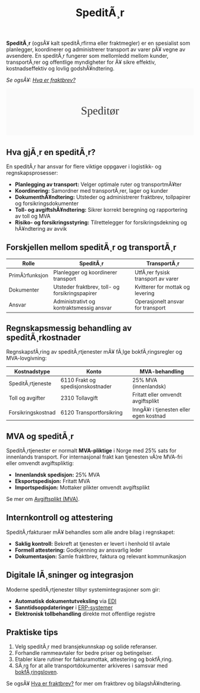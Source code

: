 ﻿---
title: "SpeditÃ¸r"
meta_title: "SpeditÃ¸r"
meta_description: '**SpeditÃ¸r** (ogsÃ¥ kalt speditÃ¸rfirma eller fraktmegler) er en spesialist som planlegger, koordinerer og administrerer transport av varer pÃ¥ vegne av avsend...'
slug: speditor
type: blog
layout: pages/single
---

**SpeditÃ¸r** (ogsÃ¥ kalt speditÃ¸rfirma eller fraktmegler) er en spesialist som planlegger, koordinerer og administrerer transport av varer pÃ¥ vegne av avsendere. En speditÃ¸r fungerer som mellomledd mellom kunder, transportÃ¸rer og offentlige myndigheter for Ã¥ sikre effektiv, kostnadseffektiv og lovlig godshÃ¥ndtering.

*Se ogsÃ¥: [Hva er fraktbrev?](/blogs/regnskap/hva-er-fraktbrev "Hva er fraktbrev? Komplett Guide til Transportdokumenter og RegnskapsfÃ¸ring")*

![SpeditÃ¸r](speditor-image.svg)

## Hva gjÃ¸r en speditÃ¸r?

En speditÃ¸r har ansvar for flere viktige oppgaver i logistikk- og regnskapsprosesser:

* **Planlegging av transport:** Velger optimale ruter og transportmÃ¥ter
* **Koordinering:** Samordner med transportÃ¸rer, lager og kunder
* **DokumenthÃ¥ndtering:** Utsteder og administrerer fraktbrev, tollpapirer og forsikringsdokumenter
* **Toll- og avgiftshÃ¥ndtering:** Sikrer korrekt beregning og rapportering av toll og MVA
* **Risiko- og forsikringsstyring:** Tilrettelegger for forsikringsdekning og hÃ¥ndtering av avvik

## Forskjellen mellom speditÃ¸r og transportÃ¸r

| Rolle          | SpeditÃ¸r                                      | TransportÃ¸r                          |
|----------------|-----------------------------------------------|--------------------------------------|
| PrimÃ¦rfunksjon | Planlegger og koordinerer transport            | UtfÃ¸rer fysisk transport av varer    |
| Dokumenter     | Utsteder fraktbrev, toll- og forsikringspapirer | Kvitterer for mottak og levering      |
| Ansvar         | Administrativt og kontraktsmessig ansvar       | Operasjonelt ansvar for transport    |

## Regnskapsmessig behandling av speditÃ¸rkostnader

RegnskapsfÃ¸ring av speditÃ¸rtjenester mÃ¥ fÃ¸lge bokfÃ¸ringsregler og MVA-lovgivning:

| Kostnadstype         | Konto                          | MVA-behandling                          |
|----------------------|--------------------------------|-----------------------------------------|
| SpeditÃ¸rtjeneste     | 6110 Frakt og spedisjonskostnader | 25% MVA (innenlandsk)                   |
| Toll og avgifter     | 2310 Tollavgift                | Fritatt eller omvendt avgiftsplikt      |
| Forsikringskostnad   | 6120 Transportforsikring       | InngÃ¥r i tjenesten eller egen kostnad   |

## MVA og speditÃ¸r

SpeditÃ¸rtjenester er normalt **MVA-pliktige** i Norge med 25% sats for innenlands transport. For internasjonal frakt kan tjenesten vÃ¦re MVA-fri eller omvendt avgiftspliktig:

* **Innenlandsk spedisjon:** 25% MVA
* **Eksportspedisjon:** Fritatt MVA
* **Importspedisjon:** Mottaker plikter omvendt avgiftsplikt

Se mer om [Avgiftsplikt (MVA)](/blogs/regnskap/hva-er-avgiftsplikt-mva "Hva er Avgiftsplikt (MVA)? Komplett Guide til Merverdiavgift i Norge").

## Internkontroll og attestering

SpeditÃ¸rfakturaer mÃ¥ behandles som alle andre bilag i regnskapet:

* **Saklig kontroll:** Bekreft at tjenesten er levert i henhold til avtale
* **Formell attestering:** Godkjenning av ansvarlig leder
* **Dokumentasjon:** Samle fraktbrev, faktura og relevant kommunikasjon

## Digitale lÃ¸sninger og integrasjon

Moderne speditÃ¸rtjenester tilbyr systemintegrasjoner som gir:

* **Automatisk dokumentutveksling** via [EDI](/blogs/regnskap/api-integrasjon-automatisering-regnskap "API-integrasjon og Automatisering i Regnskap")
* **Sanntidsoppdateringer** i [ERP-systemer](/blogs/regnskap/hva-er-erp-system "Hva er ERP-system? Komplett Guide til Forretningssystemer og Integrasjon")
* **Elektronisk tollbehandling** direkte mot offentlige registre

## Praktiske tips

1. Velg speditÃ¸r med bransjekunnskap og solide referanser.
2. Forhandle rammeavtaler for bedre priser og betingelser.
3. Etabler klare rutiner for fakturamottak, attestering og bokfÃ¸ring.
4. SÃ¸rg for at alle transportdokumenter arkiveres i samsvar med [bokfÃ¸ringsloven](/blogs/regnskap/hva-er-bokforingsloven "Hva er BokfÃ¸ringsloven? Komplett Guide til Norsk Regnskapslovgivning").

Se ogsÃ¥ [Hva er fraktbrev?](/blogs/regnskap/hva-er-fraktbrev "Hva er fraktbrev? Komplett Guide til Transportdokumenter og RegnskapsfÃ¸ring") for mer om fraktbrev og bilagshÃ¥ndtering.





